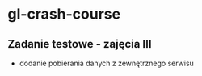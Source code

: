 # gl-crash-course

## Zadanie testowe - zajęcia III
* dodanie pobierania danych z zewnętrznego serwisu
